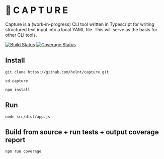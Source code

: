 # 📸 C A P T U R E

Capture is a (work-in-progress) CLI tool written in Typescript for writing structured text input into a local YAML file. This will serve as the basis for  other CLI tools.

[![Build Status](https://travis-ci.org/hxlnt/capture.svg?branch=master)](https://travis-ci.org/hxlnt/capture) [![Coverage Status](https://coveralls.io/repos/github/hxlnt/capture/badge.svg?branch=master)](https://coveralls.io/github/hxlnt/capture?branch=master)

## Install
`git clone https://github.com/hxlnt/capture.git`

`cd capture`

`npm install`

## Run
`node src/dist/app.js`

## Build from source + run tests + output coverage report
`npm run coverage`